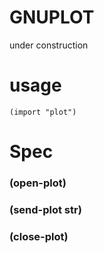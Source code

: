 # GNUPLOT
under construction

# usage
```
(import "plot")
```

# Spec

### (open-plot)

### (send-plot str)

### (close-plot)

